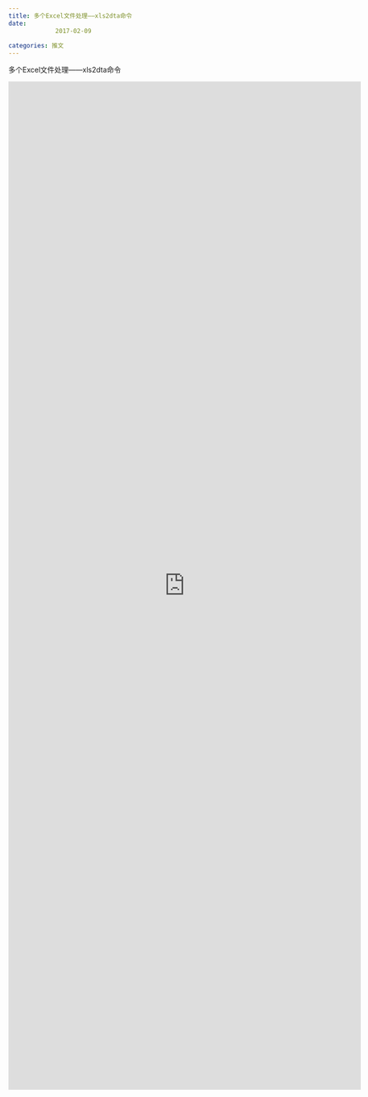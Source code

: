 ```yaml
---
title: 多个Excel文件处理——xls2dta命令
date: 
             2017-02-09
            
categories: 推文
---
```

多个Excel文件处理——xls2dta命令<!--more-->
<iframe src="http://202.114.234.173:8669/appbbs/Stata_Article/@多个Excel文件处理——xls2dta命令.htm" width="700px" height="2000px" scrolling="auto" frameborder=0 ></iframe>